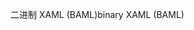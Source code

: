 <span data-ttu-id="2c5bb-101">二进制 XAML (BAML)</span><span class="sxs-lookup"><span data-stu-id="2c5bb-101">binary XAML (BAML)</span></span>
